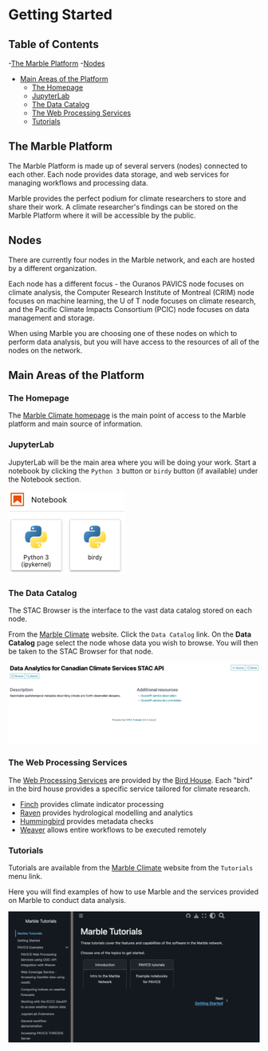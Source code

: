 # Getting Started

## Table of Contents

-[The Marble Platform](#marble-platform)
-[Nodes](#nodes)
- [Main Areas of the Platform](#main-areas)
  - [The Homepage](#homepage)
  - [JupyterLab](#jupyterlab)
  - [The Data Catalog](#data-catalog)
  - [The Web Processing Services](#webservices)
  - [Tutorials](#tutorials)

## <a id="marble-platform"></a>The Marble Platform

The Marble Platform is made up of several servers (nodes) connected to each other. 
Each node provides data storage, and web services for managing workflows and processing data.  

Marble provides the perfect podium for climate researchers to store and share their work. 
A climate researcher's findings can be stored on the Marble Platform where it will be accessible by the public.

## <a id="nodes"></a>Nodes

There are currently four nodes in the Marble network, and each are hosted by a different organization. 

Each node has a different focus - the Ouranos PAVICS node focuses on climate analysis, the Computer Research Institute of Montreal (CRIM) node focuses on machine
learning, the U of T node focuses on climate research, and the Pacific Climate Impacts Consortium (PCIC) node focuses on data management and storage.

When using Marble you are choosing one of these nodes on which to perform data analysis, but you will have access to
the resources of all of the nodes on the network. 

## <a id="main-areas"></a>Main Areas of the Platform

### <a id="homepage"></a>The Homepage

The [Marble Climate homepage](https://marbleclimate.com/index.html) is the main point of access to the Marble platform 
and main source of information.

### <a id="jupyterlab"></a>JupyterLab
JupyterLab will be the main area where you will be doing your work.  Start a notebook by clicking the `Python 3` button or `birdy` button (if available) under the Notebook section. 

![Jupyter Notebook Buttons](images/getting-started/jupyter-notebook-buttons.png)

### <a id="data-catalog"></a>The Data Catalog
The STAC Browser is the interface to the vast data catalog stored on each node.  

From the [Marble Climate](https://marbleclimate.com) website. Click the `Data Catalog` link.  On the **Data Catalog** page select the node whose data you wish to browse.  You will then be taken to the STAC Browser for that node.

![STAC Browser Home](images/getting-started/stac-browser-home.png)

### <a id="webservices"></a>The Web Processing Services
The [Web Processing Services](https://marbleclimate.com/remote-processing.html) are provided by the 
[Bird House](https://github.com/bird-house).  Each "bird" in the bird house provides a specific service tailored for climate research.

- [Finch](https://pavics-sdi.readthedocs.io/projects/finch/en/latest/) provides climate indicator processing
- [Raven](https://pavics-sdi.readthedocs.io/projects/raven/en/latest/) provides hydrological modelling and analytics
- [Hummingbird](https://birdhouse-hummingbird.readthedocs.io/en/latest/index.html) provides metadata checks
- [Weaver](https://pavics-weaver.readthedocs.io/en/latest/) allows entire workflows to be executed remotely

### <a id="tutorials"></a>Tutorials

Tutorials are available from the [Marble Climate](https://marbleclimate.com) website from the `Tutorials` menu link.

Here you will find examples of how to use Marble and the services provided on Marble to conduct data analysis.

![Marble Tutorials Page](images/getting-started/marble-tutorials-page.png)




